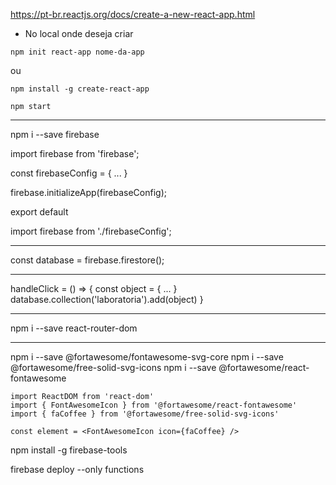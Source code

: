 https://pt-br.reactjs.org/docs/create-a-new-react-app.html

* No local onde deseja criar

```$
npm init react-app nome-da-app
```

ou

```$
npm install -g create-react-app
```

```$
npm start
```

---

npm i --save firebase

import firebase from 'firebase';

const firebaseConfig = {
  ...
}

firebase.initializeApp(firebaseConfig);

export default 

import firebase from './firebaseConfig';

---

const database = firebase.firestore();

---
handleClick = () => {
  const object = {
    ...
  }
  database.collection('laboratoria').add(object)
}


---

npm i --save react-router-dom

---


npm i --save @fortawesome/fontawesome-svg-core
npm i --save @fortawesome/free-solid-svg-icons
npm i --save @fortawesome/react-fontawesome

```
import ReactDOM from 'react-dom'
import { FontAwesomeIcon } from '@fortawesome/react-fontawesome'
import { faCoffee } from '@fortawesome/free-solid-svg-icons'
 
const element = <FontAwesomeIcon icon={faCoffee} />
```

npm install -g firebase-tools

firebase deploy --only functions
